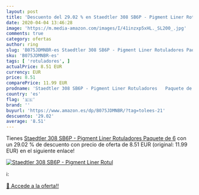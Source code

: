 ```yaml
---
layout: post
title: 'Descuento del 29.02 % en Staedtler 308 SB6P - Pigment Liner Rotul'
date: 2020-04-04 13:46:28
image: 'https://m.media-amazon.com/images/I/41inzxp5xHL._SL200_.jpg'
comments: true
category: ofertas
author: ring
slug: 'B075JDMNBR-es Staedtler 308 SB6P - Pigment Liner Rotuladores Paquete de 6'
sku: 'B075JDMNBR-es'
tags: [ 'rotuladores', ]
actualPrice: 8.51 EUR
currency: EUR
price: 8.51
comparePrice: 11.99 EUR
prodname: 'Staedtler 308 SB6P - Pigment Liner Rotuladores   Paquete de 6'
country: 'es'
flag: '🇪🇸'
brand: ''
buyurl: 'https://www.amazon.es/dp/B075JDMNBR/?tag=tolees-21'
descuento: '29.02'
average: '8.51'
---
```


Tienes [Staedtler 308 SB6P - Pigment Liner Rotuladores   Paquete de 6](https://www.amazon.es/dp/B075JDMNBR/?tag=tolees-21) con un 29.02 % de descuento con precio de oferta de 8.51 EUR (original: 11.99 EUR) en el siguiente enlace!

[![Staedtler 308 SB6P - Pigment Liner Rotul](https://m.media-amazon.com/images/I/41inzxp5xHL._SL200_.jpg)](https://www.amazon.es/dp/B075JDMNBR/?tag=tolees-21)

ℹ️:


[🛒 Accede a la oferta!!](https://www.amazon.es/dp/B075JDMNBR/?tag=tolees-21)
